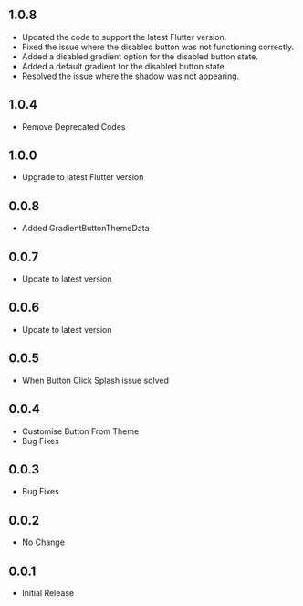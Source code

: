 ## 1.0.8

* Updated the code to support the latest Flutter version.
* Fixed the issue where the disabled button was not functioning correctly.
* Added a disabled gradient option for the disabled button state.
* Added a default gradient for the disabled button state.
* Resolved the issue where the shadow was not appearing.


## 1.0.4

* Remove Deprecated Codes

## 1.0.0

* Upgrade to latest Flutter version

## 0.0.8

* Added GradientButtonThemeData

## 0.0.7

* Update to latest version

## 0.0.6

* Update to latest version

## 0.0.5

* When Button Click Splash issue solved

## 0.0.4

* Customise Button From Theme
* Bug Fixes

## 0.0.3

* Bug Fixes

## 0.0.2

* No Change

## 0.0.1

* Initial Release
